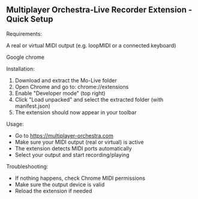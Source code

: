 Multiplayer Orchestra-Live Recorder Extension - Quick Setup
--------------------------------

Requirements:

   A real or virtual MIDI output (e.g. loopMIDI or a connected keyboard)
   
   Google chrome

Installation:
  1) Download and extract the Mo-Live folder
  2) Open Chrome and go to: chrome://extensions
  3) Enable "Developer mode" (top right)
  4) Click "Load unpacked" and select the extracted folder (with manifest.json)
  5) The extension should now appear in your toolbar

Usage:
  - Go to https://multiplayer-orchestra.com
  - Make sure your MIDI output (real or virtual) is active
  - The extension detects MIDI ports automatically
  - Select your output and start recording/playing

Troubleshooting:
  - If nothing happens, check Chrome MIDI permissions
  - Make sure the output device is valid
  - Reload the extension if needed
